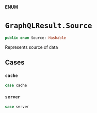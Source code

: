 **ENUM**

# `GraphQLResult.Source`

```swift
public enum Source: Hashable
```

Represents source of data

## Cases
### `cache`

```swift
case cache
```

### `server`

```swift
case server
```
